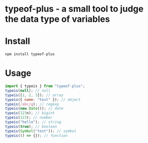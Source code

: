 # typeof-plus - a small tool to judge the data type of variables

# Install
```shell
npm install typeof-plus
```

# Usage
```js
import { typeis } from "typeof-plus";
typeis(null); // null
typeis([1, 2, 3]); // array
typeis({ name: "test" }); // object
typeis(/abc/g); // regexp
typeis(new Date()); // date
typeis(123n); // bigint
typeis(123); // number
typeis("hello"); // string
typeis(true); // boolean
typeis(Symbol("test")); // symbol
typeis(() => {}); // function
```